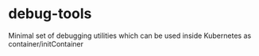 # debug-tools
Minimal set of debugging utilities which can be used inside Kubernetes as container/initContainer
